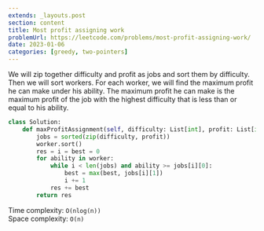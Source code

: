 ```yaml
---
extends: _layouts.post
section: content
title: Most profit assigning work
problemUrl: https://leetcode.com/problems/most-profit-assigning-work/
date: 2023-01-06
categories: [greedy, two-pointers]
---
```


We will zip together difficulty and profit as jobs and sort them by difficulty. Then we will sort workers. For each worker, we will find the maximum profit he can make under his ability. The maximum profit he can make is the maximum profit of the job with the highest difficulty that is less than or equal to his ability.

```python
class Solution:
    def maxProfitAssignment(self, difficulty: List[int], profit: List[int], worker: List[int]) -> int:
        jobs = sorted(zip(difficulty, profit))
        worker.sort()
        res = i = best = 0
        for ability in worker:
            while i < len(jobs) and ability >= jobs[i][0]:
                best = max(best, jobs[i][1])
                i += 1
            res += best
        return res
```

Time complexity: `O(nlog(n))` <br/>
Space complexity: `O(n)`